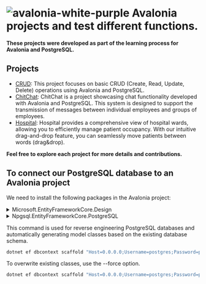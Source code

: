 # ![avalonia-white-purple](https://github.com/c3n9/Avalonia-Samples/assets/108518693/ca9608fa-12f0-4260-ab52-5463b32ab82d) Avalonia projects and test different functions.
**These projects were developed as part of the learning process for Avalonia and PostgreSQL.**
## Projects

- [CRUD](https://github.com/c3n9/Avalonia-Samples/tree/CRUD): This project focuses on basic CRUD (Create, Read, Update, Delete) operations using Avalonia and PostgreSQL.
- [ChitChat](https://github.com/c3n9/Avalonia-Samples/tree/ChitChat): ChitChat is a project showcasing chat functionality developed with Avalonia and PostgreSQL. This system is designed to support the transmission of messages between individual employees and
groups of employees.
- [Hospital](https://github.com/c3n9/Avalonia-Samples/tree/Hospital): Hospital provides a comprehensive view of hospital wards, allowing you to efficiently manage patient occupancy. With our intuitive drag-and-drop feature, you can seamlessly move patients between words (drag&drop).

**Feel free to explore each project for more details and contributions.**


## To connect our PostgreSQL database to an Avalonia project

We need to install the following packages in the Avalonia project:

<details>
<summary>Microsoft.EntityFrameworkCore.Design</summary>
  
To install Microsoft.EntityFrameworkCore.Design package using **.NET CLI**, run the following command:

```bash
dotnet add package Microsoft.EntityFrameworkCore.Design --version 9.0.0-preview.2.24128.4
```

To install Microsoft.EntityFrameworkCore.Design package using **Package Manager**, run the following command:

```bash
NuGet\Install-Package Microsoft.EntityFrameworkCore.Design -Version 9.0.0-preview.2.24128.4
```

</details>

<details>
<summary>Npgsql.EntityFrameworkCore.PostgreSQL</summary>
  
To install Npgsql.EntityFrameworkCore.PostgreSQL package using **.NET CLI**, run the following command:

```bash
dotnet add package Npgsql.EntityFrameworkCore.PostgreSQL --version 9.0.0-preview.1
```

To install Npgsql.EntityFrameworkCore.PostgreSQL package using **Package Manager**, run the following command:

```bash
NuGet\Install-Package Npgsql.EntityFrameworkCore.PostgreSQL -Version 9.0.0-preview.1
```

</details>

This command is used for reverse engineering PostgreSQL databases and automatically generating model classes based on the existing database schema.

```powershell
dotnet ef dbcontext scaffold "Host=0.0.0.0;Username=postgres;Password=password;Database=DataBaseName" Npgsql.EntityFrameworkCore.PostgreSQL --output-dir <Folder where you want to generate classes>
```
To overwrite existing classes, use the --force option.

```powershell
dotnet ef dbcontext scaffold "Host=0.0.0.0;Username=postgres;Password=password;Database=DataBaseName" Npgsql.EntityFrameworkCore.PostgreSQL --output-dir <Folder where you want to generate classes> --force
```
